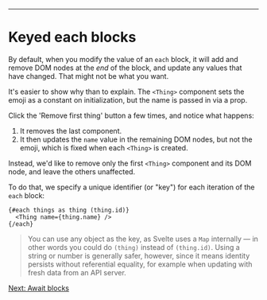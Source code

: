 ------
# **Keyed each blocks**
By default, when you modify the value of an `each` block, it will add and remove DOM nodes at the _end_ of the block, and update any values that have changed. That might not be what you want.

It's easier to show why than to explain. The `<Thing>` component sets the emoji as a constant on initialization, but the name is passed in via a prop.

Click the 'Remove first thing' button a few times, and notice what happens:  
1. It removes the last component.
2. It then updates the `name` value in the remaining DOM nodes, but not the emoji, which is fixed when each `<Thing>` is created.

Instead, we'd like to remove only the first `<Thing>` component and its DOM node, and leave the others unaffected.

To do that, we specify a unique identifier (or "key") for each iteration of the `each` block:
```svelte title="src/routes/part1/logic/keyed-each/+page.svelte" /(thing.id)/
{#each things as thing (thing.id)}
  <Thing name={thing.name} />
{/each}
```
> You can use any object as the key, as Svelte uses a `Map` internally — in other words you could do `(thing)` instead of `(thing.id)`. Using a string or number is generally safer, however, since it means identity persists without referential equality, for example when updating with fresh data from an API server.

[Next: Await blocks](/part1/logic/await)
